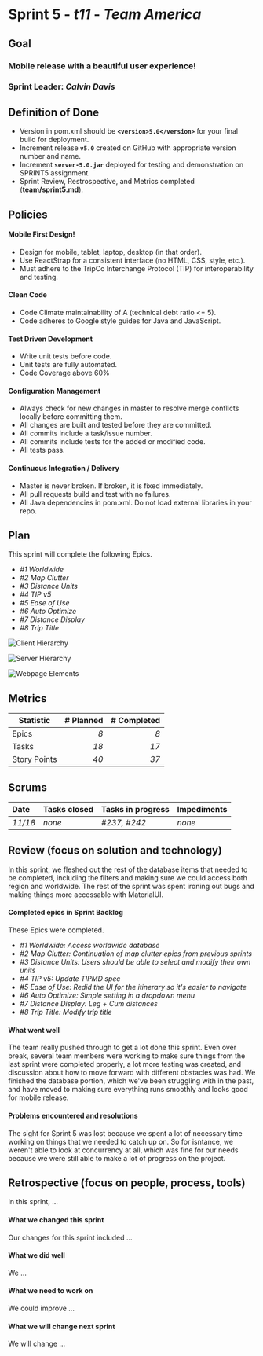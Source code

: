 # Sprint 5 - *t11* - *Team America*

## Goal

### Mobile release with a beautiful user experience!
### Sprint Leader: *Calvin Davis*

## Definition of Done

* Version in pom.xml should be **`<version>5.0</version>`** for your final build for deployment.
* Increment release **`v5.0`** created on GitHub with appropriate version number and name.
* Increment **`server-5.0.jar`** deployed for testing and demonstration on SPRINT5 assignment.
* Sprint Review, Restrospective, and Metrics completed (**team/sprint5.md**).


## Policies

#### Mobile First Design!
* Design for mobile, tablet, laptop, desktop (in that order).
* Use ReactStrap for a consistent interface (no HTML, CSS, style, etc.).
* Must adhere to the TripCo Interchange Protocol (TIP) for interoperability and testing.
#### Clean Code
* Code Climate maintainability of A (technical debt ratio <= 5).
* Code adheres to Google style guides for Java and JavaScript.
#### Test Driven Development
* Write unit tests before code.
* Unit tests are fully automated.
* Code Coverage above 60%
#### Configuration Management
* Always check for new changes in master to resolve merge conflicts locally before committing them.
* All changes are built and tested before they are committed.
* All commits include a task/issue number.
* All commits include tests for the added or modified code.
* All tests pass.
#### Continuous Integration / Delivery 
* Master is never broken.  If broken, it is fixed immediately.
* All pull requests build and test with no failures.
* All Java dependencies in pom.xml.  Do not load external libraries in your repo. 


## Plan

This sprint will complete the following Epics.

* *#1 Worldwide*
* *#2 Map Clutter*
* *#3 Distance Units*
* *#4 TIP v5*
* *#5 Ease of Use*
* *#6 Auto Optimize*
* *#7 Distance Display*
* *#8 Trip Title*

![Client Hierarchy](/team/images/SP5_Client_Hierarchy.jpg?raw=true "Client Hierarchy")

![Server Hierarchy](/team/images/SP4_Server_Hierarchy.jpg?raw=true "Server Hierarchy")

![Webpage Elements](/team/images/SP4_Client_Component_Layout.jpg?raw=true "Webpage Elements")

## Metrics

| Statistic | # Planned | # Completed |
| --- | ---: | ---: |
| Epics | *8* | *8* |
| Tasks |  *18*   | *17* | 
| Story Points |  *40*  | *37* | 


## Scrums

| Date | Tasks closed  | Tasks in progress | Impediments |
| :--- | :--- | :--- | :--- |
| *11/18* | *none* | *#237, #242* | *none* | 


## Review (focus on solution and technology)

In this sprint, we fleshed out the rest of the database items that needed to be completed, including the filters and making sure we could access both region and worldwide. The rest of the sprint was spent ironing out bugs and making things more accessable with MaterialUI.

#### Completed epics in Sprint Backlog 

These Epics were completed.

* *#1 Worldwide: Access worldwide database*
* *#2 Map Clutter: Continuation of map clutter epics from previous sprints*
* *#3 Distance Units: Users should be able to select and modify their own units*
* *#4 TIP v5: Update TIPMD spec*
* *#5 Ease of Use: Redid the UI for the itinerary so it's easier to navigate*
* *#6 Auto Optimize: Simple setting in a dropdown menu*
* *#7 Distance Display: Leg + Cum distances*
* *#8 Trip Title: Modify trip title*

#### What went well

The team really pushed through to get a lot done this sprint. Even over break, several team members were working to make sure things from the last sprint were completed properly, a lot more testing was created, and discussion about how to move forward with different obstacles was had. We finished the database portion, which we've been struggling with in the past, and have moved to making sure everything runs smoothly and looks good for mobile release.


#### Problems encountered and resolutions

The sight for Sprint 5 was lost because we spent a lot of necessary time working on things that we needed to catch up on. So for isntance, we weren't able to look at concurrency at all, which was fine for our needs because we were still able to make a lot of progress on the project.


## Retrospective (focus on people, process, tools)

In this sprint, ...

#### What we changed this sprint

Our changes for this sprint included ...

#### What we did well

We ...

#### What we need to work on

We could improve ...

#### What we will change next sprint 

We will change ...
